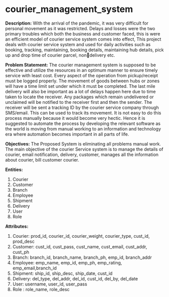 # courier_management_system

**Description:**
With the arrival of the pandemic, it was very difficult for personal movement as it was restricted. Delays and losses were the two primary troubles which both the business and customer faced, this is were an efficient model of courier service system comes into effect, This project deals with courier service system and used for daily activities such as booking, tracking, maintaining, booking details, maintaining hub details, pick up and drop time of courier parcel, nondelivery etc.

**Problem Statement:**
The courier management system is supposed to be effective and utilize the resources in an optimum manner to ensure timely service with least cost. Every 
aspect of the operation from pickup/receipt must be logged properly. The movement of goods between hubs or zones will have a time limit set under which it must be completed. The last mile delivery will also be important as a lot of delays happen here due to time taken to locate the receiver. Any packages which remain undelivered or unclaimed will be notified to the receiver first and then the sender. The receiver will be sent a tracking ID by the courier service company through SMS/email. This can be used to track its movement. It is not easy to do this process manually because it would become very hectic. Hence it is suggested to automate the process by developing the relevant software as the world is moving from manual working to an information and technology era where automation becomes important in all parts of life.

**Objectives:**
The Proposed System is eliminating all problems manual work. The main objective of the courier Service system is to manage the details of courier, email notification, delivery, customer, manages all the information about courier, bill customer courier.

**Entities:**
1. Courier
2. Customer
3. Branch
4. Employee
5. Shipment
6. Delivery
7. User
8. Role 

**Attributes:**
1. Courier: prod_id, courier_id, courier_weight, courier_type, cust_id, 
prod_desc
2. Customer: cust_id, cust_pass, cust_name, cust_email, cust_addr, cust_ph
3. Branch: branch_id, branch_name, branch_ph, emp_id, branch_addr
4. Employee: emp_name, emp_id, emp_ph, emp_rating, emp_email,branch_id
5. Shipment: ship_id, ship_desc, ship_date, cust_id
6. Delivery: del_type, del_addr, del_id, cust_id, del_by, del_date
7. User: username, user_id, user_pass
8. Role : role_name, role_desc
